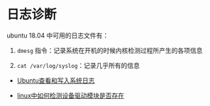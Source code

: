 # 日志诊断

ubuntu 18.04 中可用的日志文件有：

1. `dmesg` 指令：记录系统在开机的时候内核检测过程所产生的各项信息

2. `cat /var/log/syslog`：记录几乎所有的信息

- [Ubuntu查看和写入系统日志](https://blog.csdn.net/Mikeoperfect/article/details/79234585)

- [linux中如何检测设备驱动模块是否存在](https://www.cnblogs.com/noxy/p/6362029.html)